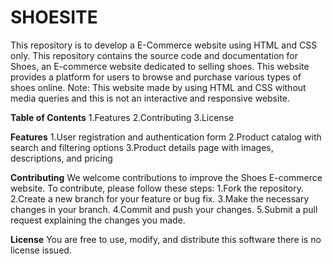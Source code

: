 # SHOESITE
This repository is to develop a E-Commerce website using HTML and CSS only. 
This repository contains the source code and documentation for Shoes, an E-commerce website dedicated to selling shoes. This website provides a platform for users to browse and purchase various types of shoes online.
Note: This website made by using HTML and CSS without media queries and this is not an interactive and responsive website.

**Table of Contents**
1.Features
2.Contributing
3.License


**Features**
1.User registration and authentication form 
2.Product catalog with search and filtering options
3.Product details page with images, descriptions, and pricing

**Contributing**
We welcome contributions to improve the Shoes E-commerce website. To contribute, please follow these steps:
1.Fork the repository.
2.Create a new branch for your feature or bug fix.
3.Make the necessary changes in your branch.
4.Commit and push your changes.
5.Submit a pull request explaining the changes you made.

**License**
You are free to use, modify, and distribute this software there is no license issued.

